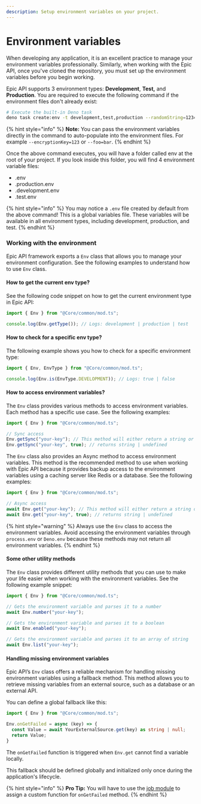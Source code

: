 ```yaml
---
description: Setup environment variables on your project.
---
```


# Environment variables

When developing any application, it is an excellent practice to manage your environment variables professionally. Similarly, when working with the Epic API, once you've cloned the repository, you must set up the environment variables before you begin working.

Epic API supports 3 environment types: **Development**, **Test,** and **Production**. You are required to execute the following command if the environment files don't already exist:

```bash
# Execute the built-in Deno task
deno task create:env -t development,test,production --randomString=123457890 --dbConnectionString="mongodb://localhost:27017/epic-api"
```

{% hint style="info" %}
**Note:** You can pass the environment variables directly in the command to auto-populate into the environment files. For example `--encryptionKey=123` or `--foo=bar`.
{% endhint %}

Once the above command executes, you will have a folder called env at the root of your project. If you look inside this folder, you will find 4 environment variable files:

* .env
* .production.env
* .development.env
* .test.env

{% hint style="info" %}
You may notice a `.env` file created by default from the above command! This is a global variables file. These variables will be available in all environment types, including development, production, and test.
{% endhint %}

### Working with the environment

Epic API framework exports a `Env` class that allows you to manage your environment configuration. See the following examples to understand how to use `Env` class.

#### How to get the current env type?

See the following code snippet on how to get the current environment type in Epic API:

```typescript
import { Env } from "@Core/common/mod.ts";

console.log(Env.getType()); // Logs: development | production | test
```

#### How to check for a specific env type?

The following example shows you how to check for a specific environment type:

```typescript
import { Env, EnvType } from "@Core/common/mod.ts";

console.log(Env.is(EnvType.DEVELOPMENT)); // Logs: true | false
```

#### How to access environment variables?

The `Env` class provides various methods to access environment variables. Each method has a specific use case. See the following examples:

```typescript
import { Env } from "@Core/common/mod.ts";

// Sync access
Env.getSync("your-key"); // This method will either return a string or throw an error if undefined.
Env.getSync("your-key", true); // returns string | undefined
```

The `Env` class also provides an Async method to access environment variables. This method is the recommended method to use when working with Epic API because it provides backup access to the environment variables using a caching server like Redis or a database. See the following examples:

```typescript
import { Env } from "@Core/common/mod.ts";

// Async access
await Env.get("your-key"); // This method will either return a string or throw an error if undefined.
await Env.get("your-key", true); // returns string | undefined
```

{% hint style="warning" %}
Always use the `Env` class to access the environment variables. Avoid accessing the environment variables through `process.env` or `Deno.env` because these methods may not return all environment variables.
{% endhint %}

#### Some other utility methods

The `Env` class provides different utility methods that you can use to make your life easier when working with the environment variables. See the following example snippet:

```typescript
import { Env } from "@Core/common/mod.ts";

// Gets the environment variable and parses it to a number
await Env.number("your-key");

// Gets the environment variable and parses it to a boolean
await Env.enabled("your-key");

// Gets the environment variable and parses it to an array of string
await Env.list("your-key");

```

#### Handling missing environment variables

Epic API’s `Env` class offers a reliable mechanism for handling missing environment variables using a fallback method. This method allows you to retrieve missing variables from an external source, such as a database or an external API.

You can define a global fallback like this:

```typescript
import { Env } from "@Core/common/mod.ts";

Env.onGetFailed = async (key) => {
  const Value = await YourExternalSource.get(key) as string | null;
  return Value;
}
```

The `onGetFailed` function is triggered when `Env.get` cannot find a variable locally.

This fallback should be defined globally and initialized only once during the application's lifecycle.

{% hint style="info" %}
**Pro Tip:** You will have to use the [job module](overview/jobs.md) to assign a custom function for `onGetFailed` method.
{% endhint %}
